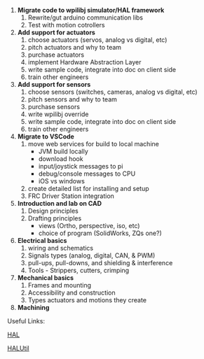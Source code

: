 

1. **Migrate code to wpilibj simulator/HAL framework**
    1. Rewrite/gut arduino communication libs
    1. Test with motion cotrollers
1. **Add support for actuators**
    1. choose actuators (servos, analog vs digital, etc)
    1. pitch actuators and why to team
    1. purchase actuators
    1. implement Hardware Abstraction Layer
    1. write sample code, integrate into doc on client side
    1. train other engineers
1. **Add support for sensors**
    1. choose sensors (switches, cameras, analog vs digital, etc)
    1. pitch sensors and why to team
    1. purchase sensors
    1. write wpilibj override
    1. write sample code, integrate into doc on client side
    1. train other engineers
1. **Migrate to VSCode**
    1. move web services for build to local machine
        - JVM build locally
        - download hook
        - input/joystick messages to pi
        - debug/console messages to CPU
        - iOS vs windows
    1. create detailed list for installing and setup
    1. FRC Driver Station integration
1. **Introduction and lab on CAD**
    1. Design principles
    1. Drafting principles
        - views (Ortho, perspective, iso, etc)
        - choice of program (SolidWorks, ZQs one?)
1. **Electrical basics**
    1. wiring and schematics
    1. Signals types (analog, digital, CAN, & PWM)
    1. pull-ups, pull-downs, and shielding & interference
    1. Tools - Strippers, cutters, crimping
1. **Mechanical basics**
    1. Frames and mounting
    1. Accessibility and construction
    1. Types actuators and motions they create
1. **Machining**

Useful Links:

[HAL](https://first.wpi.edu/FRC/roborio/release/docs/cpp/annotated.html)

[HALUtil](https://first.wpi.edu/FRC/roborio/release/docs/java/edu/wpi/first/wpilibj/hal/HALUtil.html)
